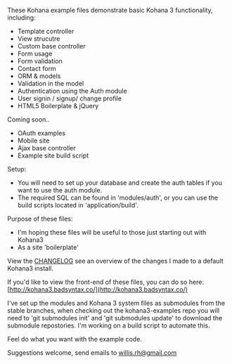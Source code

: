 These Kohana example files demonstrate basic Kohana 3 functionality, including:

* Template controller
* View strucutre
* Custom base controller
* Form usage
* Form validation
* Contact form
* ORM & models
* Validation in the model
* Authentication using the Auth module
* User signin / signup/ change profile
* HTML5 Boilerplate & jQuery

Coming soon..

* OAuth examples
* Mobile site
* Ajax base controller
* Example site build script

Setup:

* You will need to set up your database and create the auth tables if you want to use the auth module. 
* The required SQL can be found in 'modules/auth', or you can use the build scripts located in 'application/build'.

Purpose of these files:

* I'm hoping these files will be useful to those just starting out with Kohana3
* As a site 'boilerplate' 

View the [CHANGELOG](https://github.com/badsyntax/kohana3-examples/blob/master/CHANGELOG.md) see an overview of the changes I made to a default Kohana3 install.

If you'd like to view the front-end of these files, you can do so here: [http://kohana3.badsyntax.co/](http://kohana3.badsyntax.co/)

I've set up the modules and Kohana 3 system files as submodules from the stable branches, when checking out the kohana3-examples repo you will need to 'git submodules init' and 'git submodules update' to download the submodule repostories. I'm working on a build script to automate this.

Feel do what you want with the example code.

Suggestions welcome, send emails to willis.rh@gmail.com
